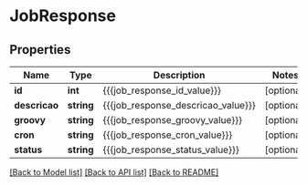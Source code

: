 # JobResponse

## Properties
Name | Type | Description | Notes
------------ | ------------- | ------------- | -------------
**id** | **int** | {{{job_response_id_value}}} | [optional] 
**descricao** | **string** | {{{job_response_descricao_value}}} | [optional] 
**groovy** | **string** | {{{job_response_groovy_value}}} | [optional] 
**cron** | **string** | {{{job_response_cron_value}}} | [optional] 
**status** | **string** | {{{job_response_status_value}}} | [optional] 

[[Back to Model list]](../README.md#documentation-for-models) [[Back to API list]](../README.md#documentation-for-api-endpoints) [[Back to README]](../README.md)


